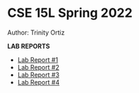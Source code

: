 CSE 15L Spring 2022
====
Author: Trinity Ortiz  

**LAB REPORTS**
- [Lab Report #1](/lab-report-1-week-2.md)
- [Lab Report #2](/lab-report-2.md)
- [Lab Report #3](/lab-report-3-week-6.md)
- [Lab Report #4](/lab-report-4-week-8.md)


